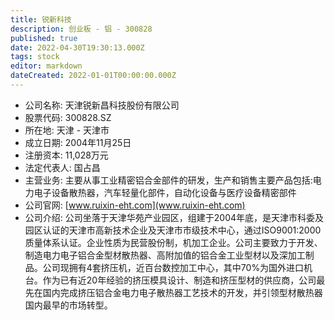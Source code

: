 ```yaml
---
title: 锐新科技
description: 创业板 - 铝 - 300828
published: true
date: 2022-04-30T19:30:13.000Z
tags: stock
editor: markdown
dateCreated: 2022-01-01T00:00:00.000Z
---
```


- 公司名称: 天津锐新昌科技股份有限公司
- 股票代码: 300828.SZ
- 所在地: 天津 - 天津市
- 成立日期: 2004年11月25日
- 注册资本: 11,028万元
- 法定代表人: 国占昌
- 主营业务: 主要从事工业精密铝合金部件的研发，生产和销售主要产品包括:电力电子设备散热器，汽车轻量化部件，自动化设备与医疗设备精密部件
- 公司官网: [www.ruixin-eht.com](www.ruixin-eht.com)
- 公司介绍: 公司坐落于天津华苑产业园区，组建于2004年底，是天津市科委及园区认证的天津市高新技术企业及天津市市级技术中心，通过ISO9001:2000质量体系认证。企业性质为民营股份制，机加工企业。公司主要致力于开发、制造电力电子铝合金型材散热器、高附加值的铝合金工业型材以及深加工制品。公司现拥有4套挤压机，近百台数控加工中心，其中70%为国外进口机台。作为已有近20年经验的挤压模具设计、制造和挤压型材的供应商，公司最先在国内完成挤压铝合金电力电子散热器工艺技术的开发，并引领型材散热器国内最早的市场转型。


